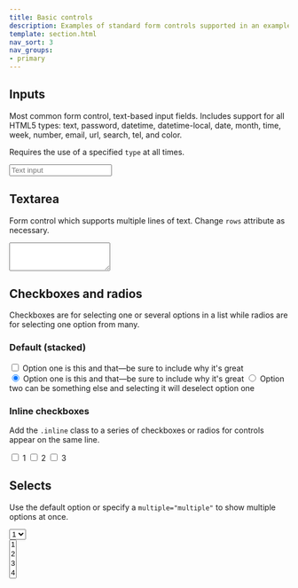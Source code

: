 ```yaml
---
title: Basic controls
description: Examples of standard form controls supported in an example form layout.
template: section.html
nav_sort: 3
nav_groups:
- primary
---
```


## Inputs

Most common form control, text-based input fields. Includes support for all HTML5 types: text, password, datetime, datetime-local, date, month, time, week, number, email, url, search, tel, and color.

Requires the use of a specified <code>type</code> at all times.
<form class="guide-example form-inline">
  <input type="text" placeholder="Text input">
</form>

## Textarea

Form control which supports multiple lines of text. Change <code>rows</code> attribute as necessary.

<form class="guide-example form-inline">
  <textarea rows="3"></textarea>
</form>

## Checkboxes and radios

Checkboxes are for selecting one or several options in a list while radios are for selecting one option from many.

### Default (stacked)

<form class="guide-example">
  <label class="checkbox">
    <input type="checkbox" value="">
    Option one is this and that&mdash;be sure to include why it's great
  </label>

  <br>

  <label class="radio">
    <input type="radio" name="optionsRadios" id="optionsRadios1" value="option1" checked>
    Option one is this and that&mdash;be sure to include why it's great
  </label>

  <label class="radio">
    <input type="radio" name="optionsRadios" id="optionsRadios2" value="option2">
    Option two can be something else and selecting it will deselect option one
  </label>
</form>

### Inline checkboxes

Add the <code>.inline</code> class to a series of checkboxes or radios for controls appear on the same line.

<form class="guide-example">
  <label class="checkbox inline">
    <input type="checkbox" id="inlineCheckbox1" value="option1"> 1
  </label>

  <label class="checkbox inline">
    <input type="checkbox" id="inlineCheckbox2" value="option2"> 2
  </label>

  <label class="checkbox inline">
    <input type="checkbox" id="inlineCheckbox3" value="option3"> 3
  </label>
</form>

## Selects

Use the default option or specify a <code>multiple="multiple"</code> to show multiple options at once.

<form class="guide-example">
  <select>
    <option>1</option>
    <option>2</option>
    <option>3</option>
    <option>4</option>
    <option>5</option>
  </select>

  <br>

  <select multiple="multiple">
    <option>1</option>
    <option>2</option>
    <option>3</option>
    <option>4</option>
    <option>5</option>
  </select>
</form>

